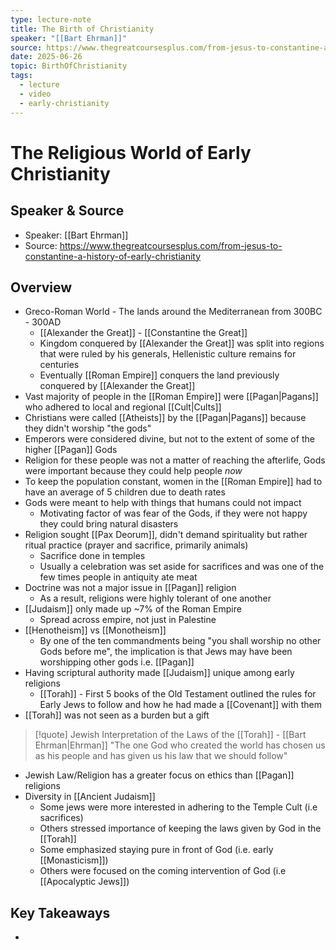 ```yaml
---
type: lecture-note
title: The Birth of Christianity
speaker: "[[Bart Ehrman]]"
source: https://www.thegreatcoursesplus.com/from-jesus-to-constantine-a-history-of-early-christianity
date: 2025-06-26
topic: BirthOfChristianity
tags:
  - lecture
  - video
  - early-christianity
---
```


# The Religious World of Early Christianity
## Speaker & Source
- Speaker: [[Bart Ehrman]]
- Source: https://www.thegreatcoursesplus.com/from-jesus-to-constantine-a-history-of-early-christianity

## Overview
- Greco-Roman World - The lands around the Mediterranean from 300BC - 300AD
	- [[Alexander the Great]] - [[Constantine the Great]]
	- Kingdom conquered by [[Alexander the Great]] was split into regions that were ruled by his generals, Hellenistic culture remains for centuries
	- Eventually [[Roman Empire]] conquers the land previously conquered by [[Alexander the Great]]
- Vast majority of people in the [[Roman Empire]] were [[Pagan|Pagans]] who adhered to local and regional [[Cult|Cults]]
- Christians were called [[Atheists]] by the [[Pagan|Pagans]] because they didn't worship "the gods"
- Emperors were considered divine, but not to the extent of some of the higher [[Pagan]] Gods
- Religion for these people was not a matter of reaching the afterlife, Gods were important because they could help people *now*
- To keep the population constant, women in the [[Roman Empire]] had to have an average of 5 children due to death rates
- Gods were meant to help with things that humans could not impact
	- Motivating factor of was fear of the Gods, if they were not happy they could bring natural disasters
- Religion sought [[Pax Deorum]], didn't demand spirituality but rather ritual practice (prayer and sacrifice, primarily animals)
	- Sacrifice done in temples
	- Usually a celebration was set aside for sacrifices and was one of the few times people in antiquity ate meat
- Doctrine was not a major issue in [[Pagan]] religion
	- As a result, religions were highly tolerant of one another
- [[Judaism]] only made up ~7% of the Roman Empire
	- Spread across empire, not just in Palestine
- [[Henotheism]] vs [[Monotheism]] 
	- By one of the ten commandments being "you shall worship no other Gods before me", the implication is that Jews may have been worshipping other gods i.e. [[Pagan]]
- Having scriptural authority made [[Judaism]] unique among early religions
	- [[Torah]] - First 5 books of the Old Testament outlined the rules for Early Jews to follow and how he had made a [[Covenant]] with them
- [[Torah]] was not seen as a burden but a gift 
		
> [!quote] Jewish Interpretation of the Laws of the [[Torah]] - [[Bart Ehrman|Ehrman]]
> "The one God who created the world has chosen us as his people and has given us his law that we should follow"

 - Jewish Law/Religion has a greater focus on ethics than [[Pagan]] religions
 - Diversity in [[Ancient Judaism]]
	 - Some jews were more interested in adhering to the Temple Cult (i.e sacrifices)
	 - Others stressed importance of keeping the laws given by God in the [[Torah]]
	 - Some emphasized staying pure in front of God (i.e. early [[Monasticism]])
	 - Others were focused on the coming intervention of God (i.e [[Apocalyptic Jews]])

## Key Takeaways

- 